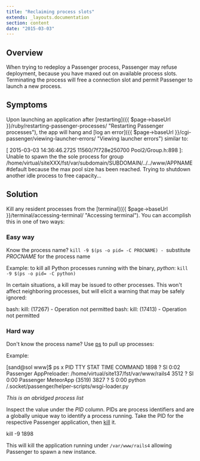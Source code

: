 ```yaml
---
title: "Reclaiming process slots"
extends: _layouts.documentation
section: content
date: "2015-03-03"
---
```


## Overview

When trying to redeploy a Passenger process, Passenger may refuse deployment, because you have maxed out on available process slots. Terminating the process will free a connection slot and permit Passenger to launch a new process.

## Symptoms

Upon launching an application after [restarting]({{ $page->baseUrl }}/ruby/restarting-passenger-processes/ "Restarting Passenger processes"), the app will hang and [log an error]({{ $page->baseUrl }}/cgi-passenger/viewing-launcher-errors/ "Viewing launcher errors") similar to:

\[ 2015-03-03 14:36:46.2725 11560/7f728e250700 Pool2/Group.h:898 \]: Unable to spawn the the sole process for group /home/virtual/siteXXX/fst/var/subdomain/SUBDOMAIN/../../www/APPNAME#default because the max pool size has been reached. Trying to shutdown another idle process to free capacity...

## Solution

Kill any resident processes from the [terminal]({{ $page->baseUrl }}/terminal/accessing-terminal/ "Accessing terminal"). You can accomplish this in one of two ways:

### Easy way

Know the process name? `kill -9 $(ps -o pid= -C PROCNAME) - `substitute _PROCNAME_ for the process name

Example: to kill all Python processes running with the binary, _python_: `kill -9 $(ps -o pid= -C python)`

In certain situations, a kill may be issued to other processes. This won't affect neighboring processes, but will elicit a warning that may be safely ignored:

bash: kill: (17267) - Operation not permitted
bash: kill: (17413) - Operation not permitted

### Hard way

Don't know the process name? Use [ps](http://apiscp.com/linux-man/man1/ps.1.html) to pull up processes:

Example:

\[sand@sol www\]$ ps x
 PID TTY STAT TIME COMMAND
 1898 ? Sl 0:02 Passenger AppPreloader: /home/virtual/site137/fst/var/www/rails4
 3512 ? Sl 0:00 Passenger MeteorApp (3519)
 3827 ? S 0:00 python /.socket/passenger/helper-scripts/wsgi-loader.py

_This is an abridged process list_

Inspect the value under the _PID_ column. PIDs are process identifiers and are a globally unique way to identify a process running. Take the PID for the respective Passenger application, then [kill](http://apiscp.com/linux-man/man1/kill.1.html) it.

kill -9 1898

This will kill the application running under `/var/www/rails4` allowing Passenger to spawn a new instance.
